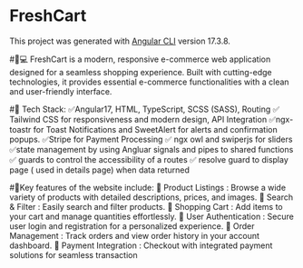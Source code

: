 # FreshCart

This project was generated with [Angular CLI](https://github.com/angular/angular-cli) version 17.3.8.

#👨💻
FreshCart is a modern, responsive e-commerce web application designed for a seamless shopping experience. Built with cutting-edge technologies, it provides essential e-commerce functionalities with a clean and user-friendly interface.

#🏹 Tech Stack:
✅Angular17, HTML, TypeScript, SCSS (SASS), Routing 
✅ Tailwind CSS for responsiveness and modern design, API Integration
✅ngx-toastr for Toast Notifications and SweetAlert for alerts and confirmation popups.
✅Stripe for Payment Processing
✅ ngx owl and swiperjs for sliders
✅state management by using Angluar signals and pipes to shared functions
✅ guards to control the accessibility of a routes
✅ resolve guard to display page ( used in details page) when data returned 
 

#🌟Key features of the website include:
📌 Product Listings : Browse a wide variety of products with detailed descriptions, prices, and images.
📌 Search & Filter : Easily search and filter products.
📌 Shopping Cart : Add items to your cart and manage quantities effortlessly. 
📌 User Authentication : Secure user login and registration for a personalized experience.
📌 Order Management : Track orders and view order history in your account dashboard.
📌 Payment Integration : Checkout with integrated payment solutions for seamless transaction

